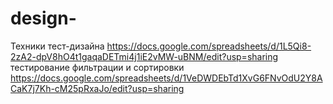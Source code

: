 # design-
Техники тест-дизайна https://docs.google.com/spreadsheets/d/1L5Qi8-2zA2-dpV8hO4t1gaqaDETmi4j1iE2vMW-uBNM/edit?usp=sharing
тестирование фильтрации и сортировки https://docs.google.com/spreadsheets/d/1VeDWDEbTd1XvG6FNvOdU2Y8ACaK7j7Kh-cM25pRxaJo/edit?usp=sharing
